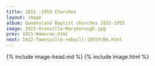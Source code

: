 ```yaml
---
title: 1851 -1955 Churches
layout: image
album: Queensland Baptist churches 1851-1955
image: 1922-Granville-Maryborough.jpg
prev: 1921-Wamuran.html
next: 1922-Townsville-rebuilt-1955YrBk.html
---
```

 {% include image-head.md %}
{% include image.html %}